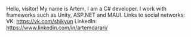 Hello, visitor!
My name is Artem, I am a C# developer.
I work with frameworks such as Unity, ASP.NET and MAUI.
Links to social networks:
VK: https://vk.com/shikyun
LinkedIn: https://www.linkedin.com/in/artemdarari/
